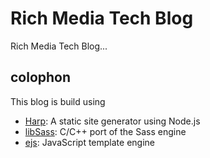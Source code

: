 # Rich Media Tech Blog

Rich Media Tech Blog...

## colophon

This blog is build using

- [Harp](http://harpjs.com/): A static site generator using Node.js
- [libSass](http://libsass.org/): C/C++ port of the Sass engine
- [ejs](http://embeddedjs.com/): JavaScript template engine 